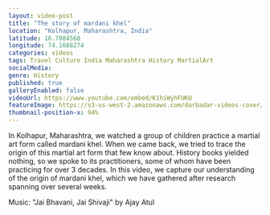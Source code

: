 ```yaml
---
layout: video-post
title: "The story of mardani khel"
location: "Kolhapur, Maharashtra, India"
latitude: 16.7084568
longitude: 74.1688274
categories: videos
tags: Travel Culture India Maharashtra History MartialArt 
socialMedia: 
genre: History
published: true
galleryEnabled: false
videoUrl: https://www.youtube.com/embed/K1hiWyhFUKU
featureImage: https://s3-us-west-2.amazonaws.com/darbadar-videos-cover/1_mardani_khel.jpg
thumbnail-position-x: 94%
---
```



In Kolhapur, Maharashtra, we watched a group of children practice a martial art form called mardani khel. When we came back, we tried to trace the origin of this martial art form that few know about. History books yielded nothing, so we spoke to its practitioners, some of whom have been practicing for over 3 decades. In this video, we capture our understanding of the origin of mardani khel, which we have gathered after research spanning over several weeks.

Music: "Jai Bhavani, Jai Shivaji" by Ajay Atul